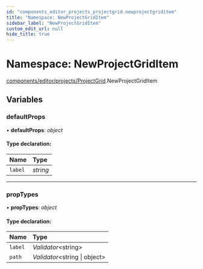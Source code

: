 ```yaml
---
id: "components_editor_projects_projectgrid.newprojectgriditem"
title: "Namespace: NewProjectGridItem"
sidebar_label: "NewProjectGridItem"
custom_edit_url: null
hide_title: true
---
```


# Namespace: NewProjectGridItem

[components/editor/projects/ProjectGrid](components_editor_projects_projectgrid.md).NewProjectGridItem

## Variables

### defaultProps

• **defaultProps**: *object*

#### Type declaration:

Name | Type |
:------ | :------ |
`label` | *string* |

___

### propTypes

• **propTypes**: *object*

#### Type declaration:

Name | Type |
:------ | :------ |
`label` | *Validator*<string\> |
`path` | *Validator*<string \| object\> |
